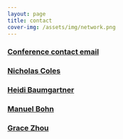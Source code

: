 ```yaml
---
layout: page
title: contact
cover-img: /assets/img/network.png
---
```




### [Conference contact email](mailto:bigteamscienceconference@gmail.com)

### [Nicholas Coles](mailto:ncoles@stanford.edu)

### [Heidi Baumgartner](mailto:heidib@stanford.edu)

### [Manuel Bohn](mailto:manuel0bohn@gmail.com)

### [Grace Zhou](mailto:grace.zhou@umanitoba.ca)
